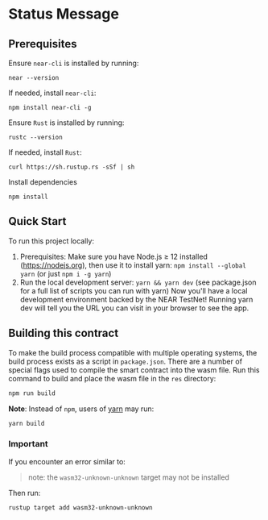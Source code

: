 Status Message
==============

## Prerequisites
Ensure `near-cli` is installed by running:

```
near --version
```

If needed, install `near-cli`:

```
npm install near-cli -g
```

Ensure `Rust` is installed by running:

```
rustc --version
```

If needed, install `Rust`:

```
curl https://sh.rustup.rs -sSf | sh
```

Install dependencies

```
npm install
```

## Quick Start
To run this project locally:

1. Prerequisites: Make sure you have Node.js ≥ 12 installed (https://nodejs.org), then use it to install yarn: `npm install --global yarn` (or just `npm i -g yarn`)
2. Run the local development server: `yarn && yarn dev` (see package.json for a full list of scripts you can run with yarn)
Now you'll have a local development environment backed by the NEAR TestNet! Running yarn dev will tell you the URL you can visit in your browser to see the app.

## Building this contract
To make the build process compatible with multiple operating systems, the build process exists as a script in `package.json`.
There are a number of special flags used to compile the smart contract into the wasm file.
Run this command to build and place the wasm file in the `res` directory:
```bash
npm run build
```

**Note**: Instead of `npm`, users of [yarn](https://yarnpkg.com) may run:
```bash
yarn build
```

### Important
If you encounter an error similar to:
>note: the `wasm32-unknown-unknown` target may not be installed

Then run:

```bash
rustup target add wasm32-unknown-unknown
```

